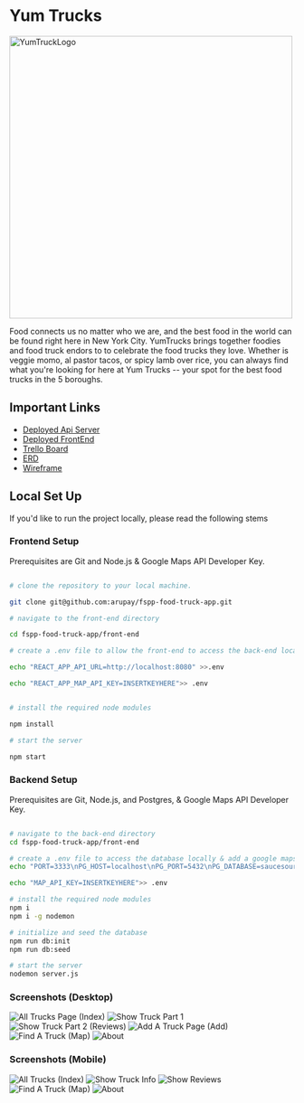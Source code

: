 # Yum Trucks

<img width="500" alt="YumTruckLogo" src="https://gcdnb.pbrd.co/images/pj4OuJUAmLTl.png?o=1">

Food connects us no matter who we are, and the best food in the
world can be found right here in New York City. YumTrucks brings
together foodies and food truck endors to to celebrate the food
trucks they love. Whether is veggie momo, al pastor tacos, or
spicy lamb over rice, you can always find what you're looking
for here at Yum Trucks -- your spot for the best food trucks in
the 5 boroughs.

## Important Links

- [Deployed Api Server](https://yum-trucks.herokuapp.com/)
- [Deployed FrontEnd](https://yum-trucks.netlify.app/)
- [Trello Board](https://trello.com/b/DsRA3t2k/truck-app)
- [ERD](https://dbdiagram.io/d/63069ffdf1a9b01b0fd9aa1b)
- [Wireframe](https://gcdnb.pbrd.co/images/Ujx5Hm3mfJZv.jpg)

## Local Set Up

If you'd like to run the project locally, please read the following stems

### Frontend Setup

Prerequisites are Git and Node.js & Google Maps API Developer Key.

```bash

# clone the repository to your local machine.

git clone git@github.com:arupay/fspp-food-truck-app.git

# navigate to the front-end directory

cd fspp-food-truck-app/front-end

# create a .env file to allow the front-end to access the back-end locally & add a GOOGLE MAPS API KEY for the necessary geocode API calls.

echo "REACT_APP_API_URL=http://localhost:8080" >>.env

echo "REACT_APP_MAP_API_KEY=INSERTKEYHERE">> .env


# install the required node modules

npm install

# start the server

npm start
```

### Backend Setup

Prerequisites are Git, Node.js, and Postgres, & Google Maps API Developer Key.

```bash

# navigate to the back-end directory
cd fspp-food-truck-app/front-end

# create a .env file to access the database locally & add a google maps api key var to the same .env file
echo "PORT=3333\nPG_HOST=localhost\nPG_PORT=5432\nPG_DATABASE=saucesource" >> .env

echo "MAP_API_KEY=INSERTKEYHERE">> .env

# install the required node modules
npm i
npm i -g nodemon

# initialize and seed the database
npm run db:init
npm run db:seed

# start the server
nodemon server.js
```

### Screenshots (Desktop)

![All Trucks Page (Index)](https://user-images.githubusercontent.com/96318127/188982622-8a5dc85b-99b1-4bdb-bee5-4656ed61410d.png)
![Show Truck Part 1](https://user-images.githubusercontent.com/96318127/188990872-096952d3-482b-4bf8-9b38-26dc1ca93561.png)
![Show Truck Part 2 (Reviews)](https://user-images.githubusercontent.com/96318127/188983403-f5363165-f7d9-4158-9ad8-34ec44c7258a.png)
![Add A Truck Page (Add)](https://user-images.githubusercontent.com/96318127/188983044-7e6e02b8-c093-4e41-a1da-59b00b9c8ea5.png)
![Find A Truck (Map)](https://user-images.githubusercontent.com/96318127/188984213-81c6598f-284f-4bd5-8f92-732ebdbaa020.png)
![About](https://user-images.githubusercontent.com/96318127/188984033-e0b29d39-9848-4132-b0f5-73a2e8d2f5aa.png)

### Screenshots (Mobile)

![All Trucks (Index)](https://user-images.githubusercontent.com/96318127/188989113-42163761-a105-47ba-89b1-927414d78b00.png)
![Show Truck Info](https://user-images.githubusercontent.com/96318127/188988012-d033525f-a9ea-43c0-8c52-6bf7fd340fb8.png)
![Show Reviews](https://user-images.githubusercontent.com/96318127/188988916-5e9a9961-1d67-4c95-a653-413069a6415e.png)
![Find A Truck (Map)](https://user-images.githubusercontent.com/96318127/188988586-728819bb-3eee-44cf-b588-1a76439d9849.png)
![About](https://user-images.githubusercontent.com/96318127/188987639-45701093-cb9d-4e82-b386-a0677e3d2490.png)
